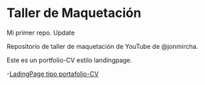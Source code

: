# Taller de Maquetación
Mi primer repo. Update

Repositorio de taller de maquetación de YouTube de @jonmircha. 

Este es un portfolio-CV estilo landingpage. 


-[LadingPage tipo portafolio-CV](https://mcarlos23.github.io/yt-taller-maquetacion/portfolio-cv)